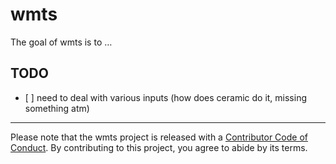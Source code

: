 
<!-- README.md is generated from README.Rmd. Please edit that file -->

# wmts

<!-- badges: start -->

<!-- badges: end -->

The goal of wmts is to …

## TODO

  - \[ \] need to deal with various inputs (how does ceramic do it,
    missing something atm)

-----

Please note that the wmts project is released with a [Contributor Code
of
Conduct](https://contributor-covenant.org/version/1/0/0/CODE_OF_CONDUCT.html).
By contributing to this project, you agree to abide by its terms.
